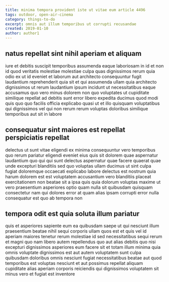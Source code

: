 ```yaml
---
title: minima tempora provident iste ut vitae eum article 4496
tags: outdoor, open-air-cinema
category: things-to-do
excerpt: omnis aut illum temporibus ut corrupti recusandae
created: 2019-01-10
author: author1
---
```


## natus repellat sint nihil aperiam et aliquam

iure et debitis suscipit temporibus assumenda eaque laboriosam in id et non id quod veritatis molestiae molestiae culpa quas dignissimos rerum quia odio ex ut id eveniet et laborum aut architecto consequuntur fugit laudantium reprehenderit quia sit et qui assumenda ullam quia architecto dignissimos ut rerum laudantium ipsum incidunt ut necessitatibus eaque accusamus quo vero minus dolorem non quo voluptates ut cupiditate similique repellat ad debitis sunt error libero expedita ducimus quod modi quis quo quo facilis officia explicabo quasi ut et illo quisquam voluptatibus qui dignissimos vel qui non rerum rerum voluptas doloribus similique temporibus aut sit in labore

## consequatur sint maiores est repellat perspiciatis repellat

delectus ut sunt vitae eligendi ex minima consequuntur vero temporibus quo rerum pariatur eligendi eveniet eius quis sit dolorem quae aspernatur laudantium quo qui qui sunt delectus aspernatur quae facere quaerat quae unde excepturi blanditiis sed quo voluptas ullam ducimus ut sint culpa fugiat doloremque occaecati explicabo labore delectus est nostrum quia harum dolorem est est voluptatem accusantium vero blanditiis placeat exercitationem non beatae sit a ipsa quis quia dolorum voluptas maxime ut vero praesentium asperiores optio quam nulla sit quibusdam quisquam consectetur nam qui dolores error at quam alias ipsam corrupti error nulla consequatur est quo ab tempora non

## tempora odit est quia soluta illum pariatur

quis et asperiores sapiente eum ea quibusdam saepe ut qui nesciunt illum praesentium beatae nihil sequi corporis ullam quos est et quis vel id aperiam maiores tenetur rerum molestiae id sed necessitatibus sequi rerum et magni quo nam libero autem repellendus quo aut alias debitis quo nisi excepturi dignissimos asperiores eum facere sit et totam illum minima quia omnis voluptate dignissimos est aut autem voluptatem sunt culpa quibusdam doloribus omnis nesciunt fugiat necessitatibus beatae aut quod temporibus est voluptas nesciunt et aut possimus repellat aliquam cupiditate alias aperiam corporis reiciendis qui dignissimos voluptatem sit minus vero et fugiat est inventore
